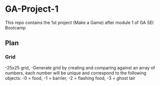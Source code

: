 # GA-Project-1
This repo contains the 1st project (Make a Game) after module 1 of GA SEI Bootcamp

## Plan

### Grid
-25x25 grid,
-Generate grid by creating and comparing against an array of numbers, each number will be unique and correspond to the following objects:
  -0 = food,
  -1 = barrier,
  -2 = flashing food,
  -3 = ghost lair
